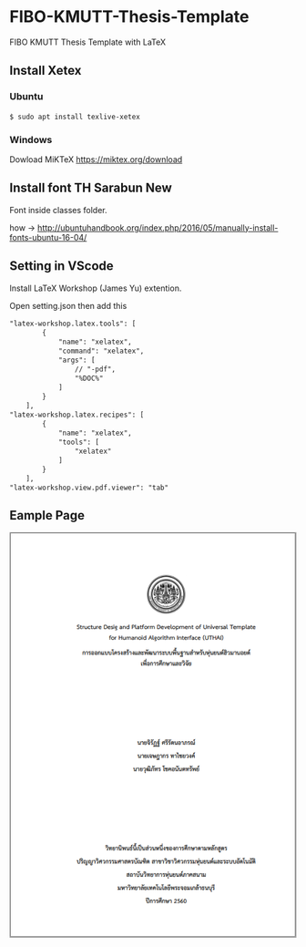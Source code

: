 # FIBO-KMUTT-Thesis-Template
FIBO KMUTT Thesis Template with LaTeX

## Install Xetex

### Ubuntu
```
$ sudo apt install texlive-xetex
```

### Windows

Dowload MiKTeX https://miktex.org/download


## Install font TH Sarabun New
Font inside classes folder.

how -> http://ubuntuhandbook.org/index.php/2016/05/manually-install-fonts-ubuntu-16-04/

## Setting in VScode 

Install LaTeX Workshop (James Yu) extention.

Open setting.json then add this

```
"latex-workshop.latex.tools": [
        {
            "name": "xelatex",
            "command": "xelatex",
            "args": [
                // "-pdf",
                "%DOC%"
            ]
        }
    ],
"latex-workshop.latex.recipes": [
        {
            "name": "xelatex",
            "tools": [
                "xelatex"
            ]
        }
    ],
"latex-workshop.view.pdf.viewer": "tab"
```

## Eample Page

![FrontPage](/readme/example_frontpage.png "FrontPage")
